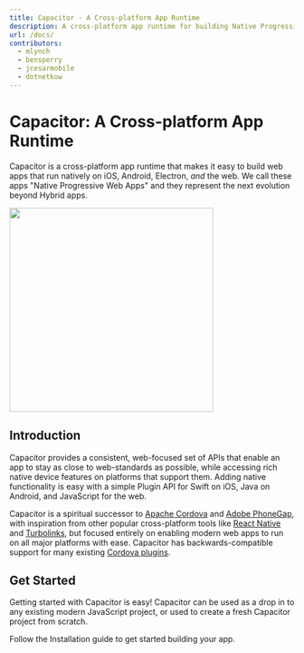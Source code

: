 ```yaml
---
title: Capacitor - A Cross-platform App Runtime
description: A cross-platform app runtime for building Native Progressive Web Apps for iOS, Android, Electron, and beyond
url: /docs/
contributors:
  - mlynch
  - bensperry
  - jcesarmobile
  - dotnetkow
---
```


# Capacitor: A Cross-platform App Runtime

<p class="intro">Capacitor is a cross-platform app runtime that makes it easy to build web apps that run natively on iOS, Android, Electron, <em>and</em> the web. We call these apps "Native Progressive Web Apps" and they represent the next evolution beyond Hybrid apps.</p>

<img src="/assets/img/docs/capacitor-index.png" style="height: 360px" />

## Introduction

Capacitor provides a consistent, web-focused set of APIs that enable an app to stay as close to web-standards as possible, while accessing rich native device features on platforms that support them. Adding native functionality is easy with a simple Plugin API for Swift on iOS, Java on Android, and JavaScript for the web.

Capacitor is a spiritual successor to [Apache Cordova](https://cordova.apache.org/) and [Adobe PhoneGap](https://phonegap.com/), with inspiration from other popular cross-platform tools like [React Native](http://facebook.github.io/react-native/) and [Turbolinks](https://github.com/turbolinks/turbolinks), but focused entirely on enabling modern web apps to run on all major platforms with ease. Capacitor has backwards-compatible support for many existing [Cordova plugins](https://cordova.apache.org/plugins/).

## Get Started

Getting started with Capacitor is easy! Capacitor can be used as a drop in to any existing modern JavaScript project, or used to create a fresh Capacitor project from scratch.

Follow the <stencil-route-link url="/docs/getting-started/">Installation</stencil-route-link> guide to get started building your app.
